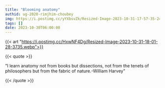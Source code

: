 ```yaml
---
title: "Blooming anatomy"
authid: ug-2020-rimjhim-choubey
img: https://i.postimg.cc/yYXbsvZk/Resized-Image-2023-10-31-17-57-35-2456.webp
tags: []
date: 2023-10-30T06:00:00
---
```


{{< art  "https://i.postimg.cc/HxwNF4Dg/Resized-Image-2023-10-31-18-01-28-3735.webp">}}

{{< quote >}}

"I learn anatomy not from books but dissections, not from the tenets of philosophers but from the fabric of nature.-William Harvey"


{{< /quote >}}

